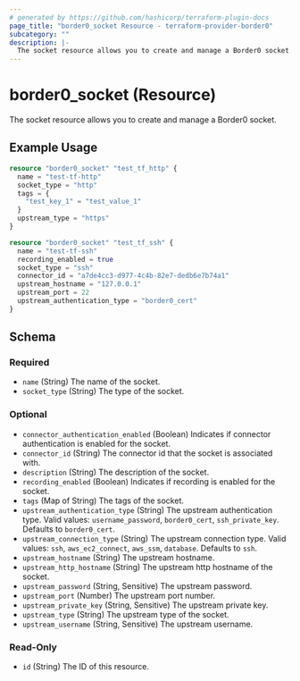 ```yaml
---
# generated by https://github.com/hashicorp/terraform-plugin-docs
page_title: "border0_socket Resource - terraform-provider-border0"
subcategory: ""
description: |-
  The socket resource allows you to create and manage a Border0 socket.
---
```


# border0_socket (Resource)

The socket resource allows you to create and manage a Border0 socket.

## Example Usage

```terraform
resource "border0_socket" "test_tf_http" {
  name = "test-tf-http"
  socket_type = "http"
  tags = {
    "test_key_1" = "test_value_1"
  }
  upstream_type = "https"
}

resource "border0_socket" "test_tf_ssh" {
  name = "test-tf-ssh"
  recording_enabled = true
  socket_type = "ssh"
  connector_id = "a7de4cc3-d977-4c4b-82e7-dedb6e7b74a1"
  upstream_hostname = "127.0.0.1"
  upstream_port = 22
  upstream_authentication_type = "border0_cert"
}
```

<!-- schema generated by tfplugindocs -->
## Schema

### Required

- `name` (String) The name of the socket.
- `socket_type` (String) The type of the socket.

### Optional

- `connector_authentication_enabled` (Boolean) Indicates if connector authentication is enabled for the socket.
- `connector_id` (String) The connector id that the socket is associated with.
- `description` (String) The description of the socket.
- `recording_enabled` (Boolean) Indicates if recording is enabled for the socket.
- `tags` (Map of String) The tags of the socket.
- `upstream_authentication_type` (String) The upstream authentication type. Valid values: `username_password`, `border0_cert`, `ssh_private_key`. Defaults to `border0_cert`.
- `upstream_connection_type` (String) The upstream connection type. Valid values: `ssh`, `aws_ec2_connect`, `aws_ssm`, `database`. Defaults to `ssh`.
- `upstream_hostname` (String) The upstream hostname.
- `upstream_http_hostname` (String) The upstream http hostname of the socket.
- `upstream_password` (String, Sensitive) The upstream password.
- `upstream_port` (Number) The upstream port number.
- `upstream_private_key` (String, Sensitive) The upstream private key.
- `upstream_type` (String) The upstream type of the socket.
- `upstream_username` (String, Sensitive) The upstream username.

### Read-Only

- `id` (String) The ID of this resource.
